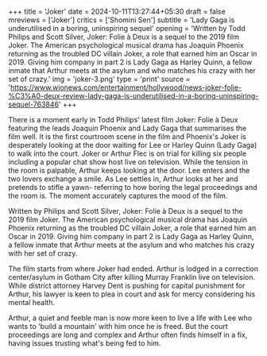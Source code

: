 +++
title = 'Joker'
date = 2024-10-11T13:27:44+05:30
draft = false
mreviews = ['Joker']
critics = ['Shomini Sen']
subtitle = 'Lady Gaga is underutilised in a boring, uninspiring sequel'
opening = 'Written by Todd Philips and Scott Silver, Joker: Folie à Deux is a sequel to the 2019 film Joker. The American psychological musical drama has Joaquin Phoenix returning as the troubled DC villain Joker, a role that earned him an Oscar in 2019. Giving him company in part 2 is Lady Gaga as Harley Quinn, a fellow inmate that Arthur meets at the asylum and who matches his crazy with her set of crazy.'
img = 'joker-3.png'
type = 'print'
source = 'https://www.wionews.com/entertainment/hollywood/news-joker-folie-%C3%A0-deux-review-lady-gaga-is-underutilised-in-a-boring-uninspiring-sequel-763846'
+++

There is a moment early in Todd Philips' latest film Joker: Folie à Deux featuring the leads Joaquin Phoenix and Lady Gaga that summarises the film well. It is the first courtroom scene in the film and Phoenix's Joker is desperately looking at the door waiting for Lee or Harley Quinn (Lady Gaga) to walk into the court. Joker or Arthur Flec is on trial for killing six people including a popular chat show host live on television. While the tension in the room is palpable, Arthur keeps looking at the door. Lee enters and the two lovers exchange a smile. As Lee settles in, Arthur looks at her and pretends to stifle a yawn- referring to how boring the legal proceedings and the room is. The moment accurately captures the mood of the film.

Written by Philips and Scott Silver, Joker: Folie à Deux is a sequel to the 2019 film Joker. The American psychological musical drama has Joaquin Phoenix returning as the troubled DC villain Joker, a role that earned him an Oscar in 2019. Giving him company in part 2 is Lady Gaga as Harley Quinn, a fellow inmate that Arthur meets at the asylum and who matches his crazy with her set of crazy.

The film starts from where Joker had ended. Arthur is lodged in a correction center/asylum in Gotham City after killing Murray Franklin live on television. While district attorney Harvey Dent is pushing for capital punishment for Arthur, his lawyer is keen to plea in court and ask for mercy considering his mental health.

Arthur, a quiet and feeble man is now more keen to live a life with Lee who wants to 'build a mountain' with him once he is freed. But the court proceedings are long and complex and Arthur often finds himself in a fix, having issues trusting what's being fed to him.
